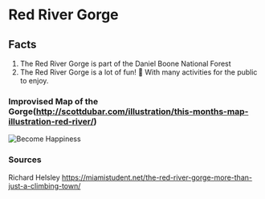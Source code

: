 # Red River Gorge

## Facts
1. The Red River Gorge is part of the Daniel Boone National Forest
2. The Red River Gorge is a lot of fun! 🎉  With many activities for the public to enjoy. 

### Improvised Map of the Gorge(http://scottdubar.com/illustration/this-months-map-illustration-red-river/)

![Become Happiness](https://i0.wp.com/miamistudent.net/wp-content/uploads/2017/10/RiverGorge_Travel_DevonShuman.jpg?resize=1280%2C640&ssl=1)

### Sources
Richard Helsley
https://miamistudent.net/the-red-river-gorge-more-than-just-a-climbing-town/